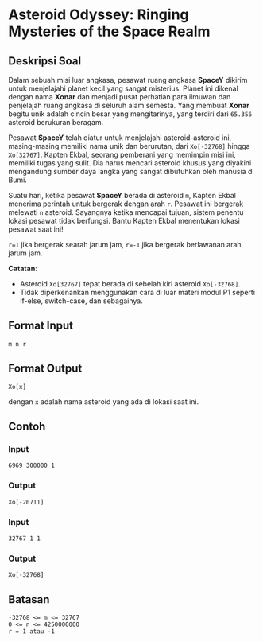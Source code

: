 # Asteroid Odyssey: Ringing Mysteries of the Space Realm

## Deskripsi Soal

Dalam sebuah misi luar angkasa, pesawat ruang angkasa **SpaceY** dikirim untuk menjelajahi planet kecil yang sangat misterius. Planet ini dikenal dengan nama **Xonar** dan menjadi pusat perhatian para ilmuwan dan penjelajah ruang angkasa di seluruh alam semesta. Yang membuat **Xonar** begitu unik adalah cincin besar yang mengitarinya, yang terdiri dari `65.356` asteroid berukuran beragam.

Pesawat **SpaceY** telah diatur untuk menjelajahi asteroid-asteroid ini, masing-masing memiliki nama unik dan berurutan, dari `Xo[-32768]` hingga `Xo[32767]`. Kapten Ekbal, seorang pemberani yang memimpin misi ini, memiliki tugas yang sulit. Dia harus mencari asteroid khusus yang diyakini mengandung sumber daya langka yang sangat dibutuhkan oleh manusia di Bumi.

Suatu hari, ketika pesawat **SpaceY** berada di asteroid `m`, Kapten Ekbal menerima perintah untuk bergerak dengan arah `r`. Pesawat ini bergerak melewati `n` asteroid. Sayangnya ketika mencapai tujuan, sistem penentu lokasi pesawat tidak berfungsi. Bantu Kapten Ekbal menentukan lokasi pesawat saat ini!

`r=1` jika bergerak searah jarum jam, `r=-1` jika bergerak berlawanan arah jarum jam.

**Catatan**:

- Asteroid `Xo[32767]` tepat berada di sebelah kiri asteroid `Xo[-32768]`.
- Tidak diperkenankan menggunakan cara di luar materi modul P1 seperti if-else, switch-case, dan sebagainya.

## Format Input

```text
m n r
```

## Format Output

```text
Xo[x]
```

dengan `x` adalah nama asteroid yang ada di lokasi saat ini.

## Contoh

### Input

```text
6969 300000 1
```

### Output

```text
Xo[-20711]
```

### Input

```text
32767 1 1
```

### Output

```text
Xo[-32768]
```

## Batasan

```text
-32768 <= m <= 32767
0 <= n <= 4250000000
r = 1 atau -1
```
